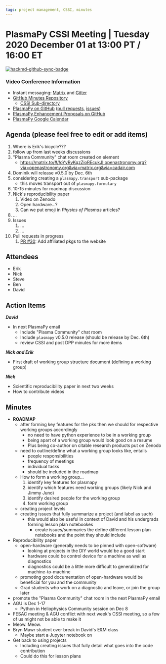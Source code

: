 ```yaml
---
tags: project management, CSSI, minutes
---
```


# PlasmaPy CSSI Meeting | Tuesday 2020 December 01 at 13:00 PT / 16:00 ET

[![hackmd-github-sync-badge](https://hackmd.io/sYup9ClSQnK35omAILec4w/badge)](https://hackmd.io/sYup9ClSQnK35omAILec4w)

### Video Conference Information
* Instant messaging: [Matrix](https://element.im/app/#/room/#plasmapy:openastronomy.org) and [Gitter](https://gitter.im/PlasmaPy/Lobby)
* [GitHub Minutes Repository](https://github.com/PlasmaPy/plasmapy-meeting-notes)
    * [CSSI Sub-directory](https://github.com/PlasmaPy/plasmapy-meeting-notes/tree/master/CSSI_2020-present)
* [PlasmaPy on GitHub](https://github.com/PlasmaPy/plasmapy) ([pull requests](https://github.com/PlasmaPy/plasmapy/pulls), [issues](https://github.com/PlasmaPy/plasmapy/issues))
* [PlasmaPy Enhancement Proposals on GitHub](https://github.com/PlasmaPy/PlasmaPy-PLEPs)
* [PlasmaPy Google Calendar](https://calendar.google.com/calendar?cid=bzVsb3ZkcW0zaWxsam00ZTlrMDd2cmw5bWdAZ3JvdXAuY2FsZW5kYXIuZ29vZ2xlLmNvbQ)

## Agenda (please feel free to edit or add items)

1. Where is Erik's bicycle???
2. follow up from last weeks discussions
3. "Plasma Community" chat room created on element
    * https://matrix.to/#/!oYyRyKqzZioREcukJl:openastronomy.org?via=openastronomy.org&via=matrix.org&via=cadair.com
4. Dominik will release v0.5.0 by Dec. 6th
5. considering creating a `plasmapy.transport` sub-package
    * this moves transport out of `plasmapy.formulary`
6. 10-15 minutes for roadmap discussion
7. Nick's reproducibility paper
    1. Video on Zenodo
    3. Open hardware...? 
    4. Can we put emoji in *Physics of Plasmas* articles?
9. ...
10. Issues
    1. ...
    2. ...
11. Pull requests in progress 
    1. [PR #30](https://github.com/PlasmaPy/plasmapy.github.io/pull/80): Add affiliated pkgs to the website
    
## Attendees

* Erik
* Nick
* Steve
* Ben
* David

## Action Items

***David***
* In next PlasmaPy email
    * Include "Plasma Community" chat room
    * Include `plasmapy` v0.5.0 release (should be release by Dec. 6th)
    * review CSSI and post DPP minutes for more items

***Nick and Erik***
* First draft of working group structure document (defining a working group)

***Nick***
* Scientific reproducibility paper in next two weeks
* How to contribute videos

## Minutes

* **ROADMAP**
    * after forming key features for the pks then we should for respective working groups accordingly
        * no need to have python experience to be in a working group
        * being apart of a working group would look good on a resume
        * Plus being co-author on citable research products put on Zenodo
    * need to outline/define what a working group looks like, entails
        * people responsibilities
        * frequency of meetings
        * individual tasks
        * should be included in the roadmap
    * How to form a working group...
        1. identify key features for plasmapy
        2. identify which features need working groups (likely Nick and Jimmy Juno)
        3. identify desired people for the working group
        4. form working group
    * creating project levels
    * creating issues that fully summarize a project (and label as such)
        * this would also be useful in context of David and his undergrads forming lesson plan notebookes
            * create issues/summaries the define different lesson plan notebooks and the point they should include
* Reproducibility paper
    * open-hardware (generally needs to be pinned with open-software)
        * looking at projects in the DIY world would be a good start
        * hardware could be control device for a machine as well as diagnostics
        * diagnostics could be a little more difficult to generalized for machine-to-machine
    * promoting good documentation of open-hardware would be beneficial for you and the community
    * Grad students who work on a diagnostic and leave, or join the group later
* promote the "Plasma Community" chat room in the next PlasmaPy email
* AGU is Dec 1-17
    * Python in Heliophysics Community session on Dec 8
* FESAC meeting & AGU conflict with next week's CSSI meeting, so a few of us might not be able to make it
* Meow.  Meow.
* Bryn Mawr student over break in David's E&M class
    * Maybe start a Jupyter notebook on 
* Get back to using projects
    * Including creating issues that fully detail what goes into the code contribution
    * Could do this for lesson plans





